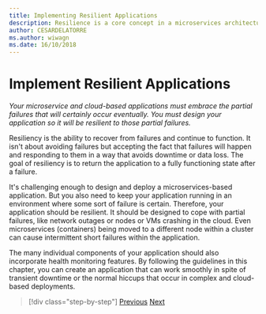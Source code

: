 ```yaml
---
title: Implementing Resilient Applications
description: Resilience is a core concept in a microservices architecture, you have to learn how to handle transient failures gracefully because they will occur.
author: CESARDELATORRE
ms.author: wiwagn
ms.date: 16/10/2018
---
```

# Implement Resilient Applications

*Your microservice and cloud-based applications must embrace the partial failures that will certainly occur eventually. You must design your application so it will be resilient to those partial failures.*

Resiliency is the ability to recover from failures and continue to function. It isn't about avoiding failures but accepting the fact that failures will happen and responding to them in a way that avoids downtime or data loss. The goal of resiliency is to return the application to a fully functioning state after a failure.

It's challenging enough to design and deploy a microservices-based application. But you also need to keep your application running in an environment where some sort of failure is certain. Therefore, your application should be resilient. It should be designed to cope with partial failures, like network outages or nodes or VMs crashing in the cloud. Even microservices (containers) being moved to a different node within a cluster can cause intermittent short failures within the application.

The many individual components of your application should also incorporate health monitoring features. By following the guidelines in this chapter, you can create an application that can work smoothly in spite of transient downtime or the normal hiccups that occur in complex and cloud-based deployments.

>[!div class="step-by-step"]
[Previous](../microservice-ddd-cqrs-patterns/microservice-application-layer-implementation-web-api.md)
[Next](handle-partial-failure.md)

